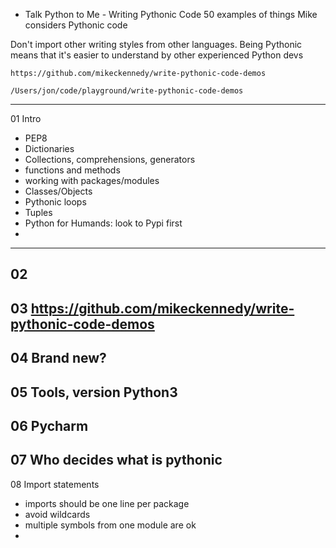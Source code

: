 * Talk Python to Me - Writing Pythonic Code
50 examples of things Mike considers Pythonic code

Don't import other writing styles from other languages.
Being Pythonic means that it's easier to understand by other
experienced Python devs

    https://github.com/mikeckennedy/write-pythonic-code-demos

    /Users/jon/code/playground/write-pythonic-code-demos

----
01 Intro
* PEP8
* Dictionaries
* Collections, comprehensions, generators
* functions and methods
* working with packages/modules
* Classes/Objects
* Pythonic loops
* Tuples
* Python for Humands: look to Pypi first
* 

----
02
----
03 https://github.com/mikeckennedy/write-pythonic-code-demos
----
04 Brand new?
----
05 Tools, version
Python3
----
06 Pycharm
----
07 Who decides what is pythonic
----
08 Import statements

* imports should be one line per package
* avoid wildcards
* multiple symbols from one module are ok
* 
